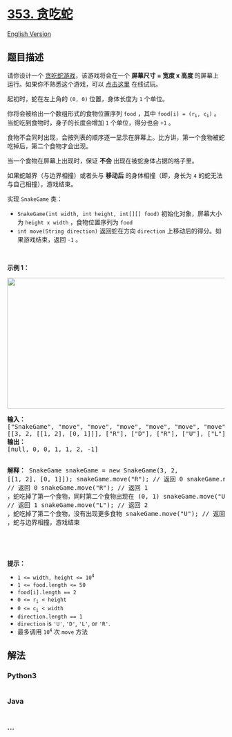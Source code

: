 # [353. 贪吃蛇](https://leetcode.cn/problems/design-snake-game)

[English Version](/solution/0300-0399/0353.Design%20Snake%20Game/README_EN.md)

## 题目描述

<!-- 这里写题目描述 -->

<p>请你设计一个 <a href="https://baike.baidu.com/item/%E8%B4%AA%E5%90%83%E8%9B%87/9510203?fr=aladdin" target="_blank">贪吃蛇游戏</a>，该游戏将会在一个 <strong>屏幕尺寸 = 宽度 x 高度 </strong>的屏幕上运行。如果你不熟悉这个游戏，可以 <a href="http://patorjk.com/games/snake/">点击这里</a> 在线试玩。</p>

<p>起初时，蛇在左上角的 <code>(0, 0)</code><strong> </strong>位置，身体长度为 <code>1</code> 个单位。</p>

<p>你将会被给出一个数组形式的食物位置序列 <code>food</code> ，其中 <code>food[i] = (r<sub>i</sub>, c<sub>i</sub>)</code> 。当蛇吃到食物时，身子的长度会增加 <code>1</code> 个单位，得分也会 <code>+1</code> 。</p>

<p>食物不会同时出现，会按列表的顺序逐一显示在屏幕上。比方讲，第一个食物被蛇吃掉后，第二个食物才会出现。</p>

<p>当一个食物在屏幕上出现时，保证 <strong>不会</strong> 出现在被蛇身体占据的格子里。</p>

<p class="MachineTrans-lang-zh-CN">如果蛇越界（与边界相撞）或者头与 <strong>移动后</strong> 的身体相撞（即，身长为 <code>4</code> 的蛇无法与自己相撞），游戏结束。</p>

<p>实现 <code>SnakeGame</code> 类：</p>

<ul>
	<li><code>SnakeGame(int width, int height, int[][] food)</code> 初始化对象，屏幕大小为 <code>height x width</code> ，食物位置序列为 <code>food</code></li>
	<li><code>int move(String direction)</code> 返回蛇在方向 <code>direction</code> 上移动后的得分。如果游戏结束，返回 <code>-1</code> 。</li>
</ul>
 

<p><strong>示例 1：</strong></p>
<img alt="" src="https://cdn.jsdelivr.net/gh/doocs/leetcode@main/solution/0300-0399/0353.Design%20Snake%20Game/images/snake.jpg" style="width: 800px; height: 302px;" />
<pre>
<strong>输入：</strong>
["SnakeGame", "move", "move", "move", "move", "move", "move"]
[[3, 2, [[1, 2], [0, 1]]], ["R"], ["D"], ["R"], ["U"], ["L"], ["U"]]
<strong>输出：</strong>
[null, 0, 0, 1, 1, 2, -1]

<strong>解释：</strong>
SnakeGame snakeGame = new SnakeGame(3, 2, [[1, 2], [0, 1]]);
snakeGame.move("R"); // 返回 0
snakeGame.move("D"); // 返回 0
snakeGame.move("R"); // 返回 1 ，蛇吃掉了第一个食物，同时第二个食物出现在 (0, 1)
snakeGame.move("U"); // 返回 1
snakeGame.move("L"); // 返回 2 ，蛇吃掉了第二个食物，没有出现更多食物
snakeGame.move("U"); // 返回 -1 ，蛇与边界相撞，游戏结束

</pre>

<p> </p>

<p><strong>提示：</strong></p>

<ul>
	<li><code>1 <= width, height <= 10<sup>4</sup></code></li>
	<li><code>1 <= food.length <= 50</code></li>
	<li><code>food[i].length == 2</code></li>
	<li><code>0 <= r<sub>i</sub> < height</code></li>
	<li><code>0 <= c<sub>i</sub> < width</code></li>
	<li><code>direction.length == 1</code></li>
	<li><code>direction</code> is <code>'U'</code>, <code>'D'</code>, <code>'L'</code>, or <code>'R'</code>.</li>
	<li>最多调用 <code>10<sup>4</sup></code> 次 <code>move</code> 方法</li>
</ul>

## 解法

<!-- 这里可写通用的实现逻辑 -->

<!-- tabs:start -->

### **Python3**

<!-- 这里可写当前语言的特殊实现逻辑 -->

```python

```

### **Java**

<!-- 这里可写当前语言的特殊实现逻辑 -->

```java

```

### **...**

```

```

<!-- tabs:end -->
